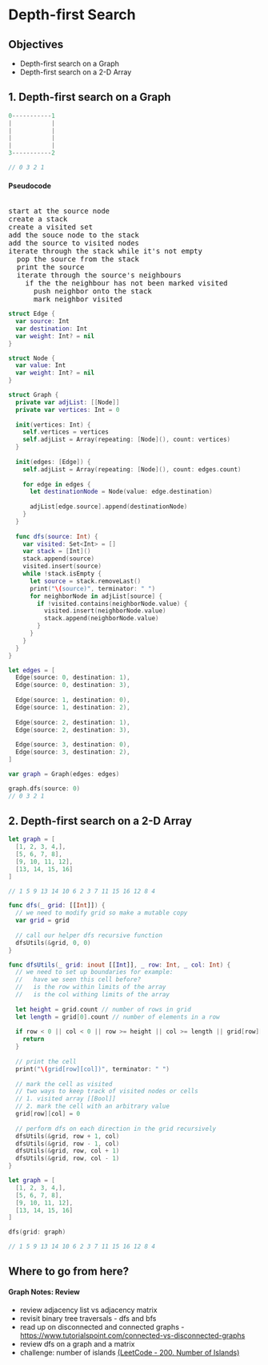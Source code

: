 # Depth-first Search 

## Objectives 

* Depth-first search on a Graph 
* Depth-first search on a 2-D Array 

## 1. Depth-first search on a Graph 

```swift 
0-----------1
|           |
|           |
|           |
|           |
3-----------2

// 0 3 2 1
```

#### Pseudocode 

<pre> 
start at the source node
create a stack
create a visited set
add the souce node to the stack
add the source to visited nodes
iterate through the stack while it's not empty
  pop the source from the stack
  print the source
  iterate through the source's neighbours
    if the the neighbour has not been marked visited
      push neighbor onto the stack
      mark neighbor visited
</pre> 

```swift 
struct Edge {
  var source: Int
  var destination: Int
  var weight: Int? = nil
}

struct Node {
  var value: Int
  var weight: Int? = nil
}

struct Graph {
  private var adjList: [[Node]]
  private var vertices: Int = 0
  
  init(vertices: Int) {
    self.vertices = vertices
    self.adjList = Array(repeating: [Node](), count: vertices)
  }
  
  init(edges: [Edge]) {
    self.adjList = Array(repeating: [Node](), count: edges.count)
    
    for edge in edges {
      let destinationNode = Node(value: edge.destination)
      
      adjList[edge.source].append(destinationNode)
    }
  }
  
  func dfs(source: Int) {
    var visited: Set<Int> = []
    var stack = [Int]()
    stack.append(source)
    visited.insert(source)
    while !stack.isEmpty {
      let source = stack.removeLast()
      print("\(source)", terminator: " ")
      for neighborNode in adjList[source] {
        if !visited.contains(neighborNode.value) {
          visited.insert(neighborNode.value)
          stack.append(neighborNode.value)
        }
      }
    }
  }
}

let edges = [
  Edge(source: 0, destination: 1),
  Edge(source: 0, destination: 3),
  
  Edge(source: 1, destination: 0),
  Edge(source: 1, destination: 2),
  
  Edge(source: 2, destination: 1),
  Edge(source: 2, destination: 3),
  
  Edge(source: 3, destination: 0),
  Edge(source: 3, destination: 2),
]

var graph = Graph(edges: edges)

graph.dfs(source: 0)
// 0 3 2 1 
```

## 2. Depth-first search on a 2-D Array 

```swift 
let graph = [
  [1, 2, 3, 4,],
  [5, 6, 7, 8],
  [9, 10, 11, 12],
  [13, 14, 15, 16]
]

// 1 5 9 13 14 10 6 2 3 7 11 15 16 12 8 4
```

```swift 
func dfs(_ grid: [[Int]]) {
  // we need to modify grid so make a mutable copy
  var grid = grid
  
  // call our helper dfs recursive function
  dfsUtils(&grid, 0, 0)
}

func dfsUtils(_ grid: inout [[Int]], _ row: Int, _ col: Int) {
  // we need to set up boundaries for example:
  //   have we seen this cell before?
  //   is the row within limits of the array
  //   is the col withing limits of the array
  
  let height = grid.count // number of rows in grid
  let length = grid[0].count // number of elements in a row
  
  if row < 0 || col < 0 || row >= height || col >= length || grid[row][col] == 0 {
    return
  }
  
  // print the cell
  print("\(grid[row][col])", terminator: " ")
  
  // mark the cell as visited
  // two ways to keep track of visited nodes or cells
  // 1. visited array [[Bool]]
  // 2. mark the cell with an arbitrary value
  grid[row][col] = 0
  
  // perform dfs on each direction in the grid recursively
  dfsUtils(&grid, row + 1, col)
  dfsUtils(&grid, row - 1, col)
  dfsUtils(&grid, row, col + 1)
  dfsUtils(&grid, row, col - 1)
}

let graph = [
  [1, 2, 3, 4,],
  [5, 6, 7, 8],
  [9, 10, 11, 12],
  [13, 14, 15, 16]
]

dfs(grid: graph)

// 1 5 9 13 14 10 6 2 3 7 11 15 16 12 8 4
```

## Where to go from here? 

#### Graph Notes: Review
* review adjacency list vs adjacency matrix
* revisit binary tree traversals - dfs and bfs
* read up on disconnected and connected graphs - https://www.tutorialspoint.com/connected-vs-disconnected-graphs
* review dfs on a graph and a matrix
* challenge: number of islands [(LeetCode - 200. Number of Islands)](https://leetcode.com/problems/number-of-islands/)

